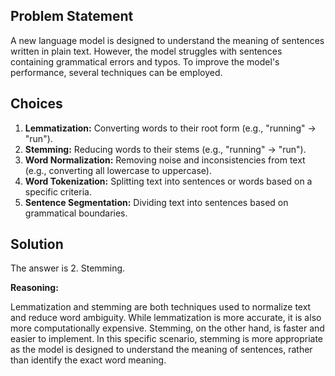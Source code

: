 ## Problem Statement

A new language model is designed to understand the meaning of sentences written in plain text. However, the model struggles with sentences containing grammatical errors and typos. To improve the model's performance, several techniques can be employed.

## Choices

1. **Lemmatization:** Converting words to their root form (e.g., "running" -> "run").
2. **Stemming:** Reducing words to their stems (e.g., "running" -> "run").
3. **Word Normalization:** Removing noise and inconsistencies from text (e.g., converting all lowercase to uppercase).
4. **Word Tokenization:** Splitting text into sentences or words based on a specific criteria.
5. **Sentence Segmentation:** Dividing text into sentences based on grammatical boundaries.

## Solution

The answer is 2. Stemming.

**Reasoning:**

Lemmatization and stemming are both techniques used to normalize text and reduce word ambiguity. While lemmatization is more accurate, it is also more computationally expensive. Stemming, on the other hand, is faster and easier to implement. In this specific scenario, stemming is more appropriate as the model is designed to understand the meaning of sentences, rather than identify the exact word meaning.